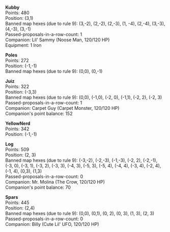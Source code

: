 **Kubby**  
Points: 480  
Position: (3,1)  
Banned map hexes (due to rule 9): (3,-2), (2,-2), (2,-3), (1, -4), (2,-4), (3,-3), (4,-3), (3,-1)  
Passed-proposals-in-a-row-count: 1  
Companion: Lil' Sammy (Noose Man, 120/120 HP)  
Equipment: 1 Iron

**Poles**  
Points: 272  
Position: (-1,-1)  
Banned map hexes (due to rule 9): (0,0), (0,-1)

**Juiz**  
Points: 322  
Position: (-3,3)  
Banned map hexes (due to rule 9): (0,0), (-1,0), (-2, 0), (-1,1), (-2, 2), (-2, 3)  
Passed-proposals-in-a-row-count: 1  
Companion: Carpet Guy (Carpet Monster, 120/120 HP)  
Companion's point balance: 152

**YellowNerd**  
Points: 342  
Position: (-1,-1)

**Log**  
Points: 509  
Position: (2, 3)  
Banned map hexes (due to rule 9): (-3,-2), (-2,-3), (-1,-3), (-2, 2), (-2,-1), (-3, 0), (-3, 1), (-3, 2), (-3, 3), (-4, 3), (-5, 3), (-5, 4), (-4, 4), (-3, 4), (-2, 4), (-1, 4), (0,3), (1,3)  
Passed-proposals-in-a-row-count: 0  
Companion: Mr. Molina (The Crow, 120/120 HP)  
Companion's point balance: 70

**Spars**  
Points: 445  
Position: (2,4)  
Banned map hexes (due to rule 9): (0,0), (0,1), (0, 2), (0, 3), (1, 3), (2, 3)  
Passed-proposals-in-a-row-count: 0  
Companion: Billy (Cute Lil' UFO, 120/120 HP)
